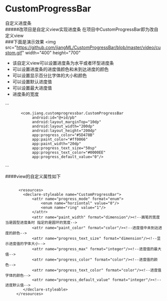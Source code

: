 # CustomProgressBar
自定义进度条<br>
#####改项目是自定义view实现进度条
在项目中CustomProgressBar即为改自定义view<br>
###下面是演示效果
 <img src="https://github.com/jiangML/CustomProgressBar/blob/master/video/custom.gif" width="400" height="700"



*  该自定义view可以设置进度条为水平或者环型进度条
*  可以设置进度条的进度值颜色和未到达进度的颜色
*  可以设置显示百分比字体的大小和颜色
*  可以设置默认进度值
*  可以设置最大进度值
*  进度条的宽度


···

           <com.jiang.customprogressbar.CustomProgressBar
                android:id="@+id/pb"
                android:layout_marginTop="10dp"
                android:layout_width="200dp"
                android:layout_height="200dp"
                app:progress_color="#5D478B"
                app:paint_color="#ff0066"
                app:paint_width="20dp"
                app:progress_text_size="50sp"
                app:progress_text_color="#0000EE"
                app:progress_default_value="0"/>
 
···

####view的自定义属性如下<br>

```

	  <resources>
	    <declare-styleable name="CustomProgressBar">
	        <attr name="progress_mode" format="enum">
	            <enum name="horziontal" value="0"/>
	            <enum name="ring" value="1"/>
	        </attr>
	        <attr name="paint_width" format="dimension"/><!--画笔的宽度 当是圆型进度条时 指定的是圆环的宽度-->
	        <attr name="paint_color" format="color"/><!--进度值中未到达进度的颜色-->
	        <attr name="progress_text_size" format="dimension"/><!--显示进度值的字体大小-->
	        <attr name="progress_max" format="integer"/><!--进度值的最大值-->
	        <attr name="progress_color" format="color"/><!--进度值的颜色-->
	        <attr name="progress_text_color" format="color"/><!--进度值字体的颜色-->
	        <attr name="progress_default_value" format="integer"/><!--进度默认值-->
	    </declare-styleable>
	 </resources>

```